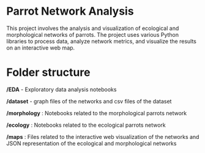 # Parrot Network Analysis

This project involves the analysis and visualization of ecological and morphological networks of parrots. The project uses various Python libraries to process data, analyze network metrics, and visualize the results on an interactive web map.

# Folder structure

**/EDA** - Exploratory data analysis notebooks 

**/dataset** - graph files of the networks and csv files of the dataset 

**/morphology** : Notebooks related to the morphological parrots network

**/ecology** : Notebooks related to the ecological parrots network

**/maps** : Files related to the interactive web visualization of the networks and JSON representation of the ecological and morphological networks
